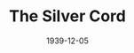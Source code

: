 ---
title: The Silver Cord
date: 1939-12-05
closing_date: 1939-12-08
layout: productions
playbill:
Theatre: Theatre Jacksonville
Venue: Little Theatre
cast:
- Christina: Dorothy Harlan
- David: Kenneth Godschalk
- Delia: Rae O'Brian
- Hester: Emma Sue Zink
- Mrs. Phelps: Charlotte Ecker
- Robert: Neal Tyler, Jr.
crew:
- Director: Edward J. Crowley
- Stage Manager: Jesse Hoagland
- Production Manager: Mary Courtney
- Assistant to Director: Kay Godshalk
- Electricians:
  - Alex Pillsbury
  - Walter Edwards
- Make-up: Stanley Morrell
- Props: Flonnie Anders
- Crew Assistant:
  - Charles Roberts
  - Dickey Bisno
  - Eleonor Edwards
  - Elma Jean Hendren
  - James Lumpkin
  - John Temple Gilmer
  - Molly Delgado
  - Pol Delgado
  - Vincent Bisno
orchestra:
---